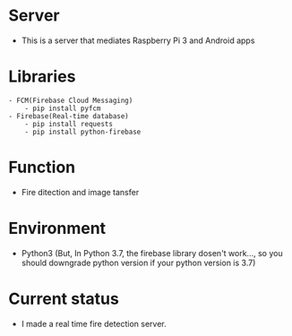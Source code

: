 # Server
- This is a server that mediates Raspberry Pi 3 and Android apps

# Libraries
    - FCM(Firebase Cloud Messaging)
        - pip install pyfcm
    - Firebase(Real-time database)
        - pip install requests
        - pip install python-firebase

# Function
- Fire ditection and image tansfer

# Environment
- Python3 (But, In Python 3.7, the firebase library dosen't work..., so you should downgrade python version if your python version is 3.7)

# Current status
- I made a real time fire detection server.
